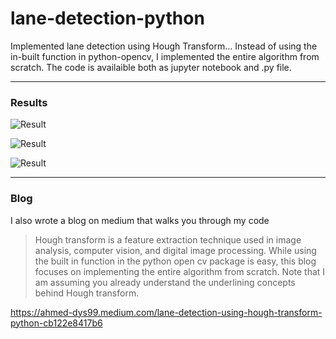 # lane-detection-python

Implemented lane detection using Hough Transform... Instead of using the in-built function in python-opencv, I implemented the entire algorithm from scratch. The code is availaible both as jupyter notebook and .py file.

---

### Results

![Result](https://github.com/lenodoeastern/lane-detection-python/blob/main/results/test3_output.jpg)

![Result](https://github.com/lenodoeastern/lane-detection-python/blob/main/results/test1_output.jpg)

![Result](https://github.com/lenodoeastern/lane-detection-python/blob/main/results/test8_output.jpg)


---

### Blog

I also wrote a blog on medium that walks you through my code

> Hough transform is a feature extraction technique used in image analysis, computer vision, and digital image processing. While using the built in function in the python open cv package is easy, this blog focuses on implementing the entire algorithm from scratch. Note that I am assuming you already understand the underlining concepts behind Hough transform.

<https://ahmed-dys99.medium.com/lane-detection-using-hough-transform-python-cb122e8417b6>
